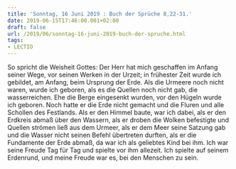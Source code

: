 ```yaml
---
title: 'Sonntag, 16 Juni 2019 : Buch der Sprüche 8,22-31.'
date: 2019-06-15T17:46:00.001+02:00
draft: false
url: /2019/06/sonntag-16-juni-2019-buch-der-spruche.html
tags: 
- LECTIO
---
```


So spricht die Weisheit Gottes: Der Herr hat mich geschaffen im Anfang seiner Wege, vor seinen Werken in der Urzeit; in frühester Zeit wurde ich gebildet, am Anfang, beim Ursprung der Erde. Als die Urmeere noch nicht waren, wurde ich geboren, als es die Quellen noch nicht gab, die wasserreichen. Ehe die Berge eingesenkt wurden, vor den Hügeln wurde ich geboren. Noch hatte er die Erde nicht gemacht und die Fluren und alle Schollen des Festlands. Als er den Himmel baute, war ich dabei, als er den Erdkreis abmaß über den Wassern, als er droben die Wolken befestigte und Quellen strömen ließ aus dem Urmeer, als er dem Meer seine Satzung gab und die Wasser nicht seinen Befehl übertreten durften, als er die Fundamente der Erde abmaß, da war ich als geliebtes Kind bei ihm. Ich war seine Freude Tag für Tag und spielte vor ihm allezeit. Ich spielte auf seinem Erdenrund, und meine Freude war es, bei den Menschen zu sein.